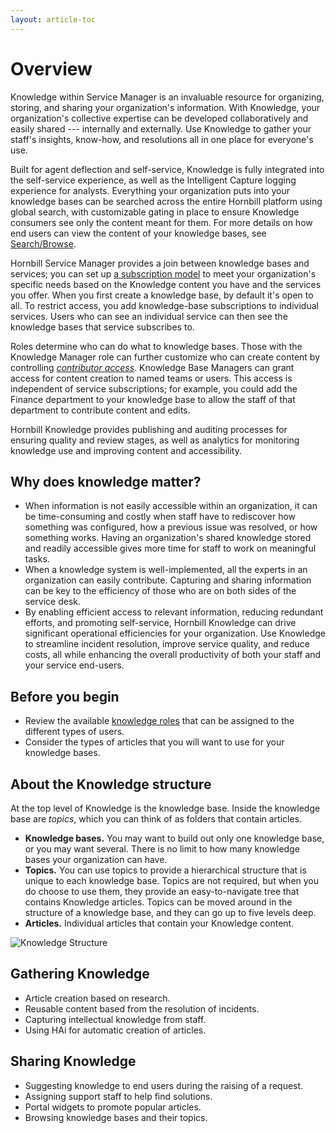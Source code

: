 ```yaml
---
layout: article-toc
---
```

# Overview
Knowledge within Service Manager is an invaluable resource for organizing, storing, and sharing your organization's information. With Knowledge, your organization's collective expertise can be developed collaboratively and easily shared --- internally and externally. Use Knowledge to gather your staff's insights, know-how, and resolutions all in one place for everyone's use.

Built for agent deflection and self-service, Knowledge is fully integrated into the self-service experience, as well as the Intelligent Capture logging experience for analysts. Everything your organization puts into your knowledge bases can be searched across the entire Hornbill platform using global search, with customizable gating in place to ensure Knowledge consumers see only the content meant for them. For more details on how end users can view the content of your knowledge bases, see [Search/Browse](/search-and-browse).

Hornbill Service Manager provides a join between knowledge bases and services; you can set up [a subscription model](/knowledge-bases/subscriptions) to meet your organization's specific needs based on the Knowledge content you have and the services you offer. When you first create a knowledge base, by default it's open to all. To restrict access, you add knowledge-base subscriptions to individual services. Users who can see an individual service can then see the knowledge bases that service subscribes to.

Roles determine who can do what to knowledge bases. Those with the Knowledge Manager role can further customize who can create content by controlling [*contributor access*](/knowledge-bases/contributor-access). Knowledge Base Managers can grant access for content creation to named teams or users. This access is independent of service subscriptions; for example, you could add the Finance department to your knowledge base to allow the staff of that department to contribute content and edits.

Hornbill Knowledge provides publishing and auditing processes for ensuring quality and review stages, as well as analytics for monitoring knowledge use and improving content and accessibility.

## Why does knowledge matter?
* When information is not easily accessible within an organization, it can be time-consuming and costly when staff have to rediscover how something was configured, how a previous issue was resolved, or how something works. Having an organization's shared knowledge stored and readily accessible gives more time for staff to work on meaningful tasks.
* When a knowledge system is well-implemented, all the experts in an organization can easily contribute. Capturing and sharing information can be key to the efficiency of those who are on both sides of the service desk.
* By enabling efficient access to relevant information, reducing redundant efforts, and promoting self-service, Hornbill Knowledge can drive significant operational efficiencies for your organization. Use Knowledge to streamline incident resolution, improve service quality, and reduce costs, all while enhancing the overall productivity of both your staff and your service end-users.

## Before you begin
* Review the available [knowledge roles](/servicemanager-config/setup/service-manager-roles#knowledge-roles) that can be assigned to the different types of users.
* Consider the types of articles that you will want to use for your knowledge bases.

## About the Knowledge structure
At the top level of Knowledge is the knowledge base. Inside the knowledge base are *topics*, which you can think of as folders that contain articles.
* **Knowledge bases.** You may want to build out only one knowledge base, or you may want several. There is no limit to how many knowledge bases your organization can have.
* **Topics.** You can use topics to provide a hierarchical structure that is unique to each knowledge base. Topics are not required, but when you do choose to use them, they provide an easy-to-navigate tree that contains Knowledge articles. Topics can be moved around in the structure of a knowledge base, and they can go up to five levels deep.
* **Articles.** Individual articles that contain your Knowledge content.

![Knowledge Structure](_books/servicemanager-user-guide/knowledge/images/knowledge-structure.png)

## Gathering Knowledge
* Article creation based on research.
* Reusable content based from the resolution of incidents.
* Capturing intellectual knowledge from staff.
* Using HAi for automatic creation of articles.

## Sharing Knowledge
* Suggesting knowledge to end users during the raising of a request.
* Assigning support staff to help find solutions.
* Portal widgets to promote popular articles.
* Browsing knowledge bases and their topics.
